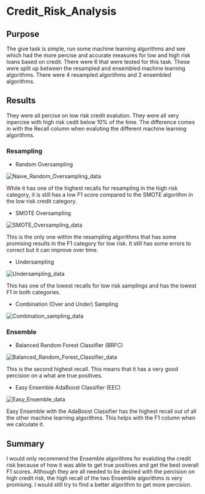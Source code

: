 # Credit_Risk_Analysis
## Purpose
The give task is simple, run some machine learning algorithms and see which had the more percise and accurate measures for low and high risk loans based on credit. There were 6 that were tested for this task. These were split up between the resampled and ensembled machine learning algorithms. There were 4 resampled algorithms and 2 ensembled algorithms.

## Results
They were all percise on low risk credit evalution. They were all very inpercise with high risk cedit below 10% of the time. The difference comes in with the Recall column when evaluting the different machine learning algorithms.
### Resampling
- Random Oversampling

![Naive_Random_Oversampling_data](https://user-images.githubusercontent.com/114030563/220469446-324a2365-7d25-4709-89a4-048e647f7518.png)

While it has one of the highest recalls for resampling in the high risk category, it is still has a low F1 score compared to the SMOTE algorithm in the low risk credit category.

- SMOTE Oversampling

![SMOTE_Oversampling_data](https://user-images.githubusercontent.com/114030563/220469753-7e3029d3-31a4-4caf-b011-3ab3623ee0ed.png)

This is the only one within the resampling algorithms that has some promising results in the F1 category for low risk. It still has some errors to correct but it can improve over time.

- Undersampling

![Undersampling_data](https://user-images.githubusercontent.com/114030563/220469668-d4a04390-987b-4655-a929-90dffb7aef09.png)

This has one of the lowest recalls for low risk samplings and has the lowest F1 in both categories.

- Combination (Over and Under) Sampling

![Combination_sampling_data](https://user-images.githubusercontent.com/114030563/220469698-0019fc32-4353-4ce3-b7be-814b180f7e8d.png)

### Ensemble
- Balanced Random Forest Classifier (BRFC)

![Balanced_Random_Forest_Classifier_data](https://user-images.githubusercontent.com/114030563/220469625-a82ff7cd-1c5c-4d50-9359-1a3d5789ab40.png)

This is the second highest recall. This means that it has a very good percision on a what are true positives. 

- Easy Ensemble AdaBoost Classifier (EEC)

![Easy_Ensemble_data](https://user-images.githubusercontent.com/114030563/220469542-ec7a29b9-f05a-4076-9944-ac27bb8aa5e3.png)

Easy Ensemble with the AdaBoost Classifier has the highest recall out of all the other machine learning algorithms. This helps with the F1 column when we calculate it.

## Summary
I would only recommend the Ensemble algorithms for evaluting the credit risk because of how it was able to get true positives and get the best overall F1 scores. Although they are all needed to be desired with the percision on high credit risk, the high recall of the two Ensemble algorithms is very promising. I would still try to find a better algorithm to get more percision.
